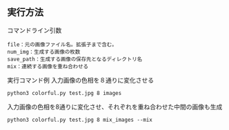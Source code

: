 ## 実行方法
コマンドライン引数
```
file：元の画像ファイル名。拡張子まで含む。
num_img：生成する画像の枚数
save_path：生成する画像の保存先となるディレクトリ名
mix：連続する画像を重ね合わせる
```
実行コマンド例
入力画像の色相を８通りに変化させる
```
python3 colorful.py test.jpg 8 images
```
入力画像の色相を8通りに変化させ、それぞれを重ね合わせた中間の画像も生成
```
python3 colorful.py test.jpg 8 mix_images --mix
```